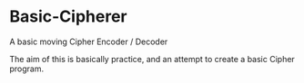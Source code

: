 # Basic-Cipherer
A basic moving Cipher Encoder / Decoder

The aim of this is basically practice, and an attempt to create a basic Cipher program.
